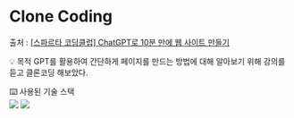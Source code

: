 # Clone Coding
출처 : [[스파르타 코딩클럽] ChatGPT로 10분 만에 웹 사이트 만들기](https://spartacodingclub.kr/online/special/chatgpt)

💡 목적
GPT를 활용하여 간단하게 페이지를 만드는 방법에 대해 알아보기 위해 강의를 듣고 클론코딩 해보았다.

⌨️ 사용된 기술 스택 <br>
<img src="https://img.shields.io/badge/HTML-E34F26?style=for-the-badge&logo=html&logoColor=white">
<img src="https://img.shields.io/badge/CSS-1572B6?style=for-the-badge&logo=css&logoColor=white">
